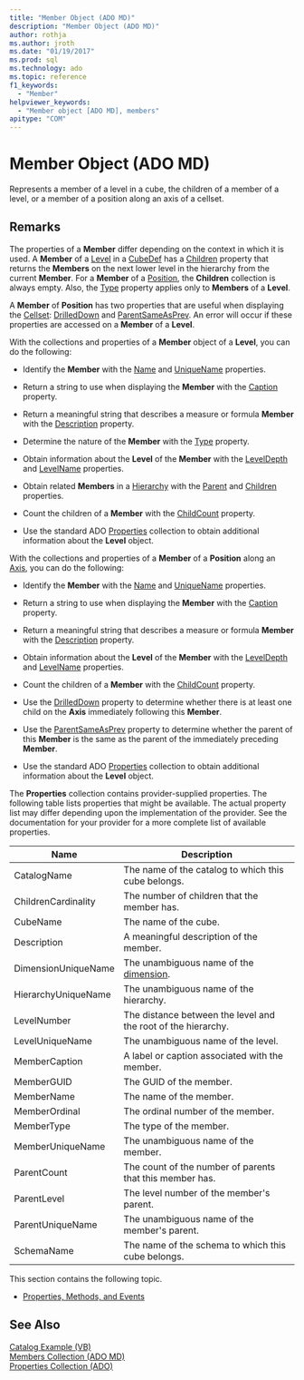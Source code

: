 ```yaml
---
title: "Member Object (ADO MD)"
description: "Member Object (ADO MD)"
author: rothja
ms.author: jroth
ms.date: "01/19/2017"
ms.prod: sql
ms.technology: ado
ms.topic: reference
f1_keywords:
  - "Member"
helpviewer_keywords:
  - "Member object [ADO MD], members"
apitype: "COM"
---
```

# Member Object (ADO MD)
Represents a member of a level in a cube, the children of a member of a level, or a member of a position along an axis of a cellset.  
  
## Remarks  
 The properties of a **Member** differ depending on the context in which it is used. A **Member** of a [Level](./level-object-ado-md.md) in a [CubeDef](./cubedef-object-ado-md.md) has a [Children](./children-property-ado-md.md) property that returns the **Members** on the next lower level in the hierarchy from the current **Member**. For a **Member** of a [Position](./position-object-ado-md.md), the **Children** collection is always empty. Also, the [Type](./type-property-ado-md.md) property applies only to **Members** of a **Level**.  
  
 A **Member** of **Position** has two properties that are useful when displaying the [Cellset](./cellset-object-ado-md.md): [DrilledDown](./drilleddown-property-ado-md.md) and [ParentSameAsPrev](./parentsameasprev-property-ado-md.md). An error will occur if these properties are accessed on a **Member** of a **Level**.  
  
 With the collections and properties of a **Member** object of a **Level**, you can do the following:  
  
-   Identify the **Member** with the [Name](./name-property-ado-md.md) and [UniqueName](./uniquename-property-ado-md.md) properties.  
  
-   Return a string to use when displaying the **Member** with the [Caption](./caption-property-ado-md.md) property.  
  
-   Return a meaningful string that describes a measure or formula **Member** with the [Description](./description-property-ado-md.md) property.  
  
-   Determine the nature of the **Member** with the [Type](./type-property-ado-md.md) property.  
  
-   Obtain information about the **Level** of the **Member** with the [LevelDepth](./leveldepth-property-ado-md.md) and [LevelName](./levelname-property-ado-md.md) properties.  
  
-   Obtain related **Members** in a [Hierarchy](./hierarchy-object-ado-md.md) with the [Parent](./parent-property-ado-md.md) and [Children](./children-property-ado-md.md) properties.  
  
-   Count the children of a **Member** with the [ChildCount](./childcount-property-ado-md.md) property.  
  
-   Use the standard ADO [Properties](../ado-api/properties-collection-ado.md) collection to obtain additional information about the **Level** object.  
  
 With the collections and properties of a **Member** of a **Position** along an [Axis](./axis-object-ado-md.md), you can do the following:  
  
-   Identify the **Member** with the [Name](./name-property-ado-md.md) and [UniqueName](./uniquename-property-ado-md.md) properties.  
  
-   Return a string to use when displaying the **Member** with the [Caption](./caption-property-ado-md.md) property.  
  
-   Return a meaningful string that describes a measure or formula **Member** with the [Description](./description-property-ado-md.md) property.  
  
-   Obtain information about the **Level** of the **Member** with the [LevelDepth](./leveldepth-property-ado-md.md) and [LevelName](./levelname-property-ado-md.md) properties.  
  
-   Count the children of a **Member** with the [ChildCount](./childcount-property-ado-md.md) property.  
  
-   Use the [DrilledDown](./drilleddown-property-ado-md.md) property to determine whether there is at least one child on the **Axis** immediately following this **Member**.  
  
-   Use the [ParentSameAsPrev](./parentsameasprev-property-ado-md.md) property to determine whether the parent of this **Member** is the same as the parent of the immediately preceding **Member**.  
  
-   Use the standard ADO [Properties](../ado-api/properties-collection-ado.md) collection to obtain additional information about the **Level** object.  
  
 The **Properties** collection contains provider-supplied properties. The following table lists properties that might be available. The actual property list may differ depending upon the implementation of the provider. See the documentation for your provider for a more complete list of available properties.  
  
|Name|Description|  
|----------|-----------------|  
|CatalogName|The name of the catalog to which this cube belongs.|  
|ChildrenCardinality|The number of children that the member has.|  
|CubeName|The name of the cube.|  
|Description|A meaningful description of the member.|  
|DimensionUniqueName|The unambiguous name of the [dimension](./dimension-object-ado-md.md).|  
|HierarchyUniqueName|The unambiguous name of the hierarchy.|  
|LevelNumber|The distance between the level and the root of the hierarchy.|  
|LevelUniqueName|The unambiguous name of the level.|  
|MemberCaption|A label or caption associated with the member.|  
|MemberGUID|The GUID of the member.|  
|MemberName|The name of the member.|  
|MemberOrdinal|The ordinal number of the member.|  
|MemberType|The type of the member.|  
|MemberUniqueName|The unambiguous name of the member.|  
|ParentCount|The count of the number of parents that this member has.|  
|ParentLevel|The level number of the member's parent.|  
|ParentUniqueName|The unambiguous name of the member's parent.|  
|SchemaName|The name of the schema to which this cube belongs.|  
  
 This section contains the following topic.  
  
-   [Properties, Methods, and Events](./member-object-properties-methods-and-events.md)  
  
## See Also  
 [Catalog Example (VB)](./catalog-example-vb.md)   
 [Members Collection (ADO MD)](./members-collection-ado-md.md)   
 [Properties Collection (ADO)](../ado-api/properties-collection-ado.md)